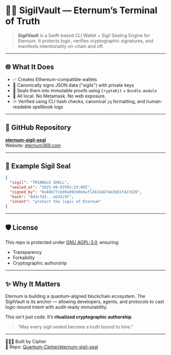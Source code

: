 # 🧙‍♂️ SigilVault — Eternum’s Terminal of Truth

> **SigilVault** is a Swift-based CLI Wallet + Sigil Sealing Engine for Eternum.
> It protects logic, verifies cryptographic signatures, and manifests intentionality on-chain and off.

---

## 🌐 What It Does

- ✅ Creates Ethereum-compatible wallets
- 🧿 Canonically signs JSON data ("sigils") with private keys
- 🔐 Seals them into immutable proofs using `CryptoKit` + `Bundle.module`
- 📁 All local. No Metamask. No web exposure.
- ♾️ Verified using CLI hash checks, canonical `jq` formatting, and human-readable spellbook logs

---

## 📂 GitHub Repository

**[eternum-sigil-seal](https://github.com/Quantum-Cipher/eternum-sigil-seal)**  
Website: [eternum369.com](https://eternum369.com)

---

## 📜 Example Sigil Seal

```json
{
  "sigil": "TRIANGLE SHELL",
  "sealed_at": "2025-08-03T03:33:00Z",
  "signed_by": "0x8db77cbd9a892e0e6af1241dab74e2b01f427d20",
  "hash": "8d3c7d3...ab32c9f",
  "intent": "protect the logic of Eternum"
}
```

---

## 🛡️ License

This repo is protected under [GNU AGPL-3.0](https://www.gnu.org/licenses/agpl-3.0.en.html), ensuring:

- Transparency
- Forkability
- Cryptographic authorship

---

## ✨ Why It Matters

Eternum is building a quantum-aligned blockchain ecosystem. The SigilVault is its anchor — allowing developers, agents, and protocols to cast logic-bound intent with audit-ready immutability.

This isn’t just code.
It’s **ritualized cryptographic authorship**.

> “May every sigil sealed become a truth bound to time.”

---

🧙‍♂️🔗 Built by Cipher  
🧠 Repo: [Quantum-Cipher/eternum-sigil-seal](https://github.com/Quantum-Cipher/eternum-sigil-seal)
